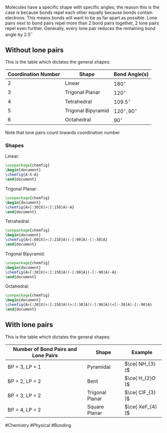 Molecules have a specific shape with specific angles, the reason this is the case is because bonds repel each other equally because bonds contain electrons. This means bonds will want to be as far apart as possible.
Lone pairs next to bond pairs repel more than 2 bond pairs together, 2 lone pairs repel even further. Generally, every lone pair reduces the remaining bond angle by $2.5^{\circ}$
## Without lone pairs
This is the table which dictates the general shapes:

| Coordination Number | Shape | Bond Angle(s) |
| ---- | ---- | ---- |
| 2 | Linear | $180^{\circ}$ |
| 3 | Trigonal Planar | $120^{\circ}$ |
| 4 | Tetrahedral | $109.5^{\circ}$ |
| 5 | Trigonal Bipyramid | $120^{\circ},90^{\circ}$ |
| 6 | Octahedral | $90^{\circ}$ |
Note that lone pairs count towards coordination number
### Shapes
Linear:

```tikz
\usepackage{chemfig}
\begin{document}
\chemfig{A-X-A}
\end{document}
```
Trigonal Planar:
```tikz
\usepackage{chemfig}
\begin{document}
\chemfig{A>[:30]X(>:[:150]A)-A}
\end{document}
```
Tetrahedral:
```tikz
\usepackage{chemfig}
\begin{document}
\chemfig{A>[:60]X(>:[:210]A)(-[:90]A)-[:-30]A}
\end{document}
```
Trigonal Bipyramid:
```tikz
\usepackage{chemfig}
\begin{document}
\chemfig{A>[:30]X(>:[:150]A)(-[:90]A)(-[:-90]A)-A}
\end{document}
```
Octahedral:
```tikz
\usepackage{chemfig}
\begin{document}
\chemfig{A>[:30]X(>:[:150]A)(>:[:30]A)(-[:90]A)(<[:-30]A)-[:-90]A}
\end{document}
```
## With lone pairs
This is the table which dictates the general shapes:

| Number of Bond Pairs and Lone Pairs | Shape | Example |
| ---- | ---- | ---- |
| BP = 3, LP = 1 | Pyramidal | $\ce{ NH_{3} }$ |
| BP = 2, LP = 2 | Bent | $\ce{ H_{2}O }$ |
| BP = 3, LP = 2 | Trigonal Planar | $\ce{ ClF_{3} }$ |
| BP = 4, LP = 2 | Square Planar | $\ce{ XeF_{4} }$ |

#Chemistry #Physical #Bonding 
